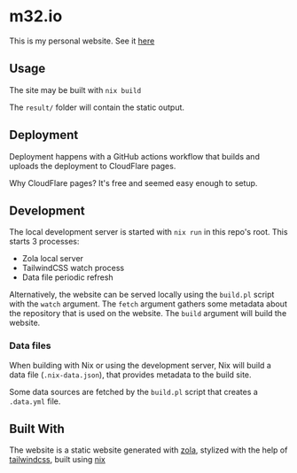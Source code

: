 # m32.io
This is my personal website. See it [here](https://m32.io)

## Usage
The site may be built with `nix build`

The `result/` folder will contain the static output. 

## Deployment
Deployment happens with a GitHub actions workflow that builds and uploads the deployment to CloudFlare
pages.

Why CloudFlare pages? It's free and seemed easy enough to setup.

## Development
The local development server is started with `nix run` in this repo's root. This starts 3 processes:
- Zola local server
- TailwindCSS watch process
- Data file periodic refresh

Alternatively, the website can be served locally using the `build.pl` script with the `watch` argument. 
The `fetch` argument gathers some metadata about the repository that is used on the website.
The `build` argument will build the website.

### Data files
When building with Nix or using the development server, Nix will build a data file (`.nix-data.json`),
that provides metadata to the build site.

Some data sources are fetched by the `build.pl` script that creates a `.data.yml` file.

## Built With
The website is a static website generated with [zola](https://getzola.org), stylized
with the help of [tailwindcss](https://tailwindcss.com), built using [nix](https://nixos.org)
